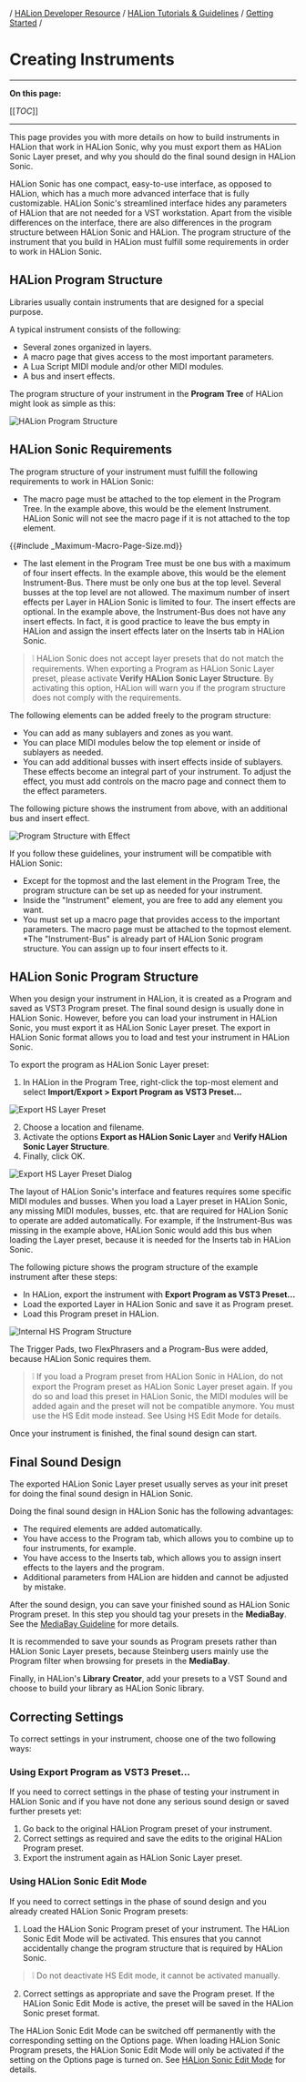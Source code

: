 / [HALion Developer Resource](../../HALion-Developer-Resource.md) / [HALion Tutorials & Guidelines](./HALion-Tutorials-Guidelines.md) / [Getting Started](./Getting-Started.md) /

# Creating Instruments

---

**On this page:**

[[_TOC_]]

---

This page provides you with more details on how to build instruments in HALion that work in HALion Sonic, why you must export them as HALion Sonic Layer preset, and why you should do the final sound design in HALion Sonic.

HALion Sonic has one compact, easy-to-use interface, as opposed to HALion, which has a much more advanced interface that is fully customizable. HALion Sonic's streamlined interface hides any parameters of HALion that are not needed for a VST workstation. Apart from the visible differences on the interface, there are also differences in the program structure between HALion Sonic and HALion. The program structure of the instrument that you build in HALion must fulfill some requirements in order to work in HALion Sonic.

## HALion Program Structure

Libraries usually contain instruments that are designed for a special purpose.

A typical instrument consists of the following:

* Several zones organized in layers.
* A macro page that gives access to the most important parameters.
* A Lua Script MIDI module and/or other MIDI modules.
* A bus and insert effects.

The program structure of your instrument in the **Program Tree** of HALion might look as simple as this:

![HALion Program Structure](../images/HALion-Program-Structure.png)

## HALion Sonic Requirements

The program structure of your instrument must fulfill the following requirements to work in HALion Sonic:

* The macro page must be attached to the top element in the Program Tree. In the example above, this would be the element Instrument. HALion Sonic will not see the macro page if it is not attached to the top element.

{{#include _Maximum-Macro-Page-Size.md}}

* The last element in the Program Tree must be one bus with a maximum of four insert effects. In the example above, this would be the element Instrument-Bus. There must be only one bus at the top level. Several busses at the top level are not allowed. The maximum number of insert effects per Layer in HALion Sonic is limited to four. The insert effects are optional. In the example above, the Instrument-Bus does not have any insert effects. In fact, it is good practice to leave the bus empty in HALion and assign the insert effects later on the Inserts tab in HALion Sonic.

>&#10069; HALion Sonic does not accept layer presets that do not match the requirements. When exporting a Program as HALion Sonic Layer preset, please activate **Verify HALion Sonic Layer Structure**. By activating this option, HALion will warn you if the program structure does not comply with the requirements. 

The following elements can be added freely to the program structure:

* You can add as many sublayers and zones as you want.
* You can place MIDI modules below the top element or inside of sublayers as needed.
* You can add additional busses with insert effects inside of sublayers. These effects become an integral part of your instrument. To adjust the effect, you must add controls on the macro page and connect them to the effect parameters.

The following picture shows the instrument from above, with an additional bus and insert effect.

![Program Structure with Effect](../images/HALion-Program-Structure-with-Effect.png)

If you follow these guidelines, your instrument will be compatible with HALion Sonic:

* Except for the topmost and the last element in the Program Tree, the program structure can be set up as needed for your instrument.
* Inside the "Instrument" element, you are free to add any element you want.
* You must set up a macro page that provides access to the important parameters. The macro page must be attached to the topmost element.
*The "Instrument-Bus" is already part of HALion Sonic program structure. You can assign up to four insert effects to it.

## HALion Sonic Program Structure

When you design your instrument in HALion, it is created as a Program and saved as VST3 Program preset. The final sound design is usually done in HALion Sonic. However, before you can load your instrument in HALion Sonic, you must export it as HALion Sonic Layer preset. The export in HALion Sonic format allows you to load and test your instrument in HALion Sonic.

To export the program as HALion Sonic Layer preset:

1. In HALion in the Program Tree, right-click the top-most element and select **Import/Export > Export Program as VST3 Preset...**

![Export HS Layer Preset](../images/Export-HS-Layer-Preset.png)

2. Choose a location and filename.
2. Activate the options **Export as HALion Sonic Layer** and **Verify HALion Sonic Layer Structure**.
2. Finally, click OK.

![Export HS Layer Preset Dialog](../images/Export-HS-Layer-Preset-Dialog.png)

The layout of HALion Sonic's interface and features requires some specific MIDI modules and busses. When you load a Layer preset in HALion Sonic, any missing MIDI modules, busses, etc. that are required for HALion Sonic to operate are added automatically. For example, if the Instrument-Bus was missing in the example above, HALion Sonic would add this bus when loading the Layer preset, because it is needed for the Inserts tab in HALion Sonic.

The following picture shows the program structure of the example instrument after these steps:

* In HALion, export the instrument with **Export Program as VST3 Preset...**
* Load the exported Layer in HALion Sonic and save it as Program preset.
* Load this Program preset in HALion.

![Internal HS Program Structure](../images/Internal-HS-Program-Structure.png)

The Trigger Pads, two FlexPhrasers and a Program-Bus were added, because HALion Sonic requires them.

>&#10069; If you load a Program preset from HALion Sonic in HALion, do not export the Program preset as HALion Sonic Layer preset again. If you do so and load this preset in HALion Sonic, the MIDI modules will be added again and the preset will not be compatible anymore. You must use the HS Edit mode instead. See Using HS Edit Mode for details.

Once your instrument is finished, the final sound design can start.

## Final Sound Design

The exported HALion Sonic Layer preset usually serves as your init preset for doing the final sound design in HALion Sonic.

Doing the final sound design in HALion Sonic has the following advantages:

* The required elements are added automatically.
* You have access to the Program tab, which allows you to combine up to four instruments, for example.
* You have access to the Inserts tab, which allows you to assign insert effects to the layers and the program.
* Additional parameters from HALion are hidden and cannot be adjusted by mistake.

After the sound design, you can save your finished sound as HALion Sonic Program preset. In this step you should tag your presets in the **MediaBay**. See the [MediaBay Guideline](./MediaBay-Guideline.md) for more details.

It is recommended to save your sounds as Program presets rather than HALion Sonic Layer presets, because Steinberg users mainly use the Program filter when browsing for presets in the **MediaBay**.

Finally, in HALion's **Library Creator**, add your presets to a VST Sound and choose to build your library as HALion Sonic library.

## Correcting Settings

To correct settings in your instrument, choose one of the two following ways:

### Using Export Program as VST3 Preset...

If you need to correct settings in the phase of testing your instrument in HALion Sonic and if you have not done any serious sound design or saved further presets yet:

1. Go back to the original HALion Program preset of your instrument.
1. Correct settings as required and save the edits to the original HALion Program preset.
1. Export the instrument again as HALion Sonic Layer preset.

### Using HALion Sonic Edit Mode

If you need to correct settings in the phase of sound design and you already created HALion Sonic Program presets:

1. Load the HALion Sonic Program preset of your instrument. The HALion Sonic Edit Mode will be activated. This ensures that you cannot accidentally change the program structure that is required by HALion Sonic.

>&#10069; Do not deactivate HS Edit mode, it cannot be activated manually.

2. Correct settings as appropriate and save the Program preset. If the HALion Sonic Edit Mode is active, the preset will be saved in the HALion Sonic preset format.

The HALion Sonic Edit Mode can be switched off permanently with the corresponding setting on the Options page. When loading HALion Sonic Program presets, the HALion Sonic Edit Mode will only be activated if the setting on the Options page is turned on. See [HALion Sonic Edit Mode](https://steinberg.help/halion/v7/en/halion/topics/global_functions_and_settings/options_editor_edit_section_r.html) for details.